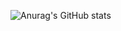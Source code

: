 ![Anurag's GitHub stats](https://github-readme-stats.vercel.app/api?username=web-dot&count_private=true)

<!---
web-dot/web-dot is a ✨ special ✨ repository because its `README.md` (this file) appears on your GitHub profile.
You can click the Preview link to take a look at your changes.
--->
